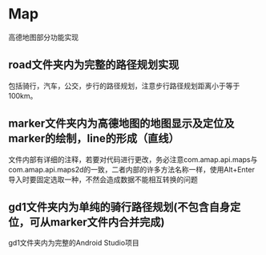 # Map
高德地图部分功能实现

## road文件夹内为完整的路径规划实现</br>
  包括骑行，汽车，公交，步行的路径规划，注意步行路径规划距离小于等于100km。</br>
## marker文件夹内为高德地图的地图显示及定位及marker的绘制，line的形成（直线）
文件内部有详细的注释，若要对代码进行更改，务必注意com.amap.api.maps与com.amap.api.maps2d的一致，二者内部的许多方法名称一样，使用Alt+Enter导入时要固定选取一种，不然会造成数据不能相互转换的问题
## gd1文件夹内为单纯的骑行路径规划(不包含自身定位，可从marker文件内合并完成)
gd1文件夹内为完整的Android Studio项目
